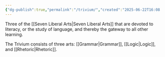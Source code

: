 ```yaml
---
{"dg-publish":true,"permalink":"/trivium/","created":"2025-06-22T16:08:20.148-04:00","updated":"2025-06-22T16:24:10.266-04:00"}
---
```


Three of the [[Seven Liberal Arts\|Seven Liberal Arts]] that are devoted to literacy, or the study of language, and thereby the gateway to all other learning.

The Trivium consists of three arts: [[Grammar\|Grammar]], [[Logic\|Logic]], and [[Rhetoric\|Rhetoric]].
